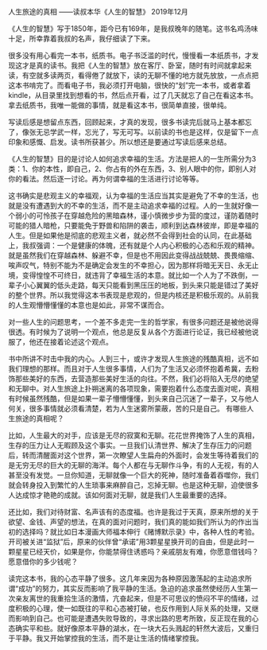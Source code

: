 人生旅途的真相
      ——读叔本华《人生的智慧》 2019年12月

《人生的智慧》写于1850年，距今已有169年，是我叔晚年的随笔。这书名鸡汤味十足，所幸靠着我叔的名声，我仔细读了下来。

很多没有用心看完一本书，纸质书。电子书泛滥的时代，慢慢看一本纸质书，才发现这才是真的读书。我把《人生的智慧》放在客厅、卧室，随时有时间就拿起来读，有空就多读两页，看得倦了就放下，读的无聊不懂的地方就先放放，一点点把这本书啃完了。而看电子书，我必须打开电脑，很快的“划”完一本书，或者拿着kindle，从目录里找到想看的书，然后点开看，过了几天就忘了自己在看这本书。拿去纸质书，我唯一能做的事情，就是看这本书，很简单直接，很单纯。

写读后感是想留点东西，回顾起来，才真的发现，很多书读完后就马上基本都忘了，像张无忌学武一样，忘光了，写无可写。以前读的书也是这样，仅是留下一点印象和感慨、启发。读书所获甚少。所以想还是要通过写读后感来总结。

《人生的智慧》目的是讨论人如何追求幸福的生活。方法是把人的一生所需分为3类：1、你的本性，即自己，2、你占有的外在东西，3、别人眼中的你，即别人对你的看法。然后逐一讨论。再为何谓幸福的生活进行讨论等等。

这书确实是悲观主义的幸福观，认为幸福的生活应当其实是避免了不幸的生活，也就是没有遭遇到大的不幸的生活，而不是主动追求幸福的过程。人的一生就好像一个弱小的可怜孩子在穿越危险的黑暗森林，谨小慎微步步为营的度过，谨防着随时可能的猎人暗枪，只要能免于野兽和陷阱的袭击，顺利到达森林彼岸，即是幸福的人生。但是如果他是彻底的悲观主义者，就必然不会得到社会的认同，在此基础上，我叔强调：一个是健康的体魄，还有就是个人内心积极的心态和乐观的精神。就是虽然我们在穿越森林、躲避不幸，但是也不用因此变得战战兢兢、畏畏缩缩、唉声叹气，特别不能为不是确定会发生的不幸担心，因为那样将暗无天日、永无止境，变得惶惶不可终日，就违背了幸福生活的本意。就比如一个人为了不跌倒，一辈子小心翼翼的低头走路，每天只能看到黑压压的地板，到头来只能是错过了美好的整个世界。所以我觉得这本书表现是悲观的，但是内核还是积极乐观的。从前我的人生观懵懵懂懂的本意也是如此，非常不谋而合。

对一些人生的问题思考，一个差不多走完一生的哲学家，有很多问题还是被他说得很透。有时候为了说明一个观点，他总是反复从各个方面进行论证，我已经被他说服了，他还在接着论述这个观点。

书中所讲不时击中我的内心。人到三十，或许才发现人生旅途的残酷真相，远不如我们理想的那样。而且对于人生很多事情，人们为了生活又必须怀抱着希冀，去粉饰那些美好的东西，去营造那些美好生活的向往。不然，我们必将陷入无尽的绝望和无聊中。对人生旅途上扑朔迷离的各项现象，需要抱着什么态度去面对呢，真相有时候虽然残酷，但是如果一辈子懵懵懂懂，到头来自己沉迷了一辈子，又与他人何关，很多事情就必须看清楚，若为人生迷雾所蒙蔽，苦的只是自己。
有哪些人生旅途的真相呢？

比如，人生最大的对手，应该是无尽的寂寞和无聊。花花世界掩饰了人生的真相，生存的压力让人无暇顾及这个事实。一旦我们认清世界、解决了生存压力的问题后，转而清醒面对这个世界，第一次瞭望人生扁舟的外面时，会发生等待着我们的是无穷无尽的巨大的无聊的海洋。每个人都在与无聊作斗争，有的人无视，有的人甚至没有发觉。一旦你知道，无聊就像一个巨大的死神，随时准备着吞噬你，我们就会转身投入到繁忙的人生琐事来麻醉自己，忘掉无聊。也是这种无聊，迫使很多人达成惊才艳艳的成就。该如何面对无聊，就是我们人生最重要的选择。

还比如，我们对待财富、名声该有的态度福。也许是我过于天真，原来所想的关于欲望、金钱、声望的想法，在真的面对问题时，我们真的能如我们所认为的作出当初的选择吗？就比如日本漫画大师福本伸行《赌博默示录》中，各种人性的考验。开司被关进“监狱”后，原来的伙伴曾“承诺”用3颗星星换开司的自由，但是此时一颗星星已经天价，如果是你，你能禁得住诱惑吗？亲戚朋友有难，你愿意借钱吗？愿意借你的多少钱呢？

读完这本书，我的心态平静了很多。这几年来因为各种原因激荡起的主动追求所谓“成功”的努力，其实反而影响了我平静的生活。急迫的追求虽然使经历人生第一次亲友离世的我重拾生活的激情，亢奋起来，但是不可思议的愤闷不平的情绪，过度积极的心理，使一如既往的平和心态被打破，也反作用到人际关系的处理，又继而影响到自己。也可能是遭遇失败导致的，寻求出路的思考所致，反正现在我的心态确实平和些。就好像原本平静的湖水，在一块大石头溅起的轩然大波后，又重归于平静。我又开始掌控我的生活，而不是让生活的情绪掌控我。
